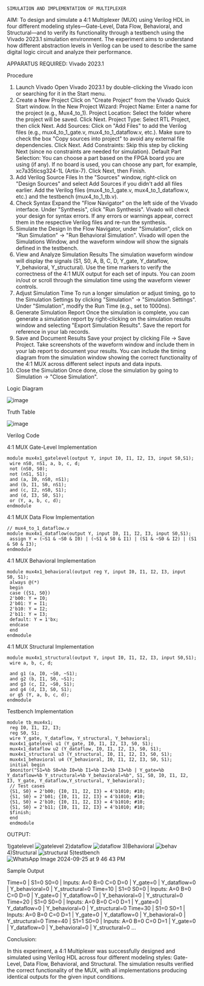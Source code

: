                                                                       SIMULATION AND IMPLEMENTATION OF MULTIPLEXER
AIM:
To design and simulate a 4:1 Multiplexer (MUX) using Verilog HDL in four different modeling styles—Gate-Level, Data Flow, Behavioral, and Structural—and to verify its functionality through a testbench using the Vivado 2023.1 simulation environment. The experiment aims to understand how different abstraction levels in Verilog can be used to describe the same digital logic circuit and analyze their performance.

APPARATUS REQUIRED:
Vivado 2023.1

Procedure
1. Launch Vivado
Open Vivado 2023.1 by double-clicking the Vivado icon or searching for it in the Start menu.
2. Create a New Project
Click on "Create Project" from the Vivado Quick Start window.
In the New Project Wizard:
Project Name: Enter a name for the project (e.g., Mux4_to_1).
Project Location: Select the folder where the project will be saved.
Click Next.
Project Type: Select RTL Project, then click Next.
Add Sources:
Click on "Add Files" to add the Verilog files (e.g., mux4_to_1_gate.v, mux4_to_1_dataflow.v, etc.).
Make sure to check the box "Copy sources into project" to avoid any external file dependencies.
Click Next.
Add Constraints: Skip this step by clicking Next (since no constraints are needed for simulation).
Default Part Selection:
You can choose a part based on the FPGA board you are using (if any).
If no board is used, you can choose any part, for example, xc7a35ticsg324-1L (Artix-7).
Click Next, then Finish.
3. Add Verilog Source Files
In the "Sources" window, right-click on "Design Sources" and select Add Sources if you didn't add all files earlier.
Add the Verilog files (mux4_to_1_gate.v, mux4_to_1_dataflow.v, etc.) and the testbench (mux4_to_1_tb.v).
4. Check Syntax
Expand the "Flow Navigator" on the left side of the Vivado interface.
Under "Synthesis", click "Run Synthesis".
Vivado will check your design for syntax errors. If any errors or warnings appear, correct them in the respective Verilog files and re-run the synthesis.
5. Simulate the Design
In the Flow Navigator, under "Simulation", click on "Run Simulation" → "Run Behavioral Simulation".
Vivado will open the Simulations Window, and the waveform window will show the signals defined in the testbench.
6. View and Analyze Simulation Results
The simulation waveform window will display the signals (S1, S0, A, B, C, D, Y_gate, Y_dataflow, Y_behavioral, Y_structural).
Use the time markers to verify the correctness of the 4:1 MUX output for each set of inputs.
You can zoom in/out or scroll through the simulation time using the waveform viewer controls.
7. Adjust Simulation Time
To run a longer simulation or adjust timing, go to the Simulation Settings by clicking "Simulation" → "Simulation Settings".
Under "Simulation", modify the Run Time (e.g., set to 1000ns).
8. Generate Simulation Report
Once the simulation is complete, you can generate a simulation report by right-clicking on the simulation results window and selecting "Export Simulation Results".
Save the report for reference in your lab records.
9. Save and Document Results
Save your project by clicking File → Save Project.
Take screenshots of the waveform window and include them in your lab report to document your results.
You can include the timing diagram from the simulation window showing the correct functionality of the 4:1 MUX across different select inputs and data inputs.
10. Close the Simulation
Once done, close the simulation by going to Simulation → "Close Simulation".

Logic Diagram

![image](https://github.com/user-attachments/assets/d4ab4bc3-12b0-44dc-8edb-9d586d8ba856)

Truth Table

![image](https://github.com/user-attachments/assets/c850506c-3f6e-4d6b-8574-939a914b2a5f)

Verilog Code

4:1 MUX Gate-Level Implementation
```
module mux4x1_gatelevel(output Y, input I0, I1, I2, I3, input S0,S1);
 wire nS0, nS1, a, b, c, d;
 not (nS0, S0);
 not (nS1, S1);
 and (a, I0, nS0, nS1);
 and (b, I1, S0, nS1);
 and (c, I2, nS0, S1);
 and (d, I3, S0, S1);
 or (Y, a, b, c, d);
endmodule
```


4:1 MUX Data Flow Implementation
```
// mux4_to_1_dataflow.v
module mux4x1_dataflow(output Y, input I0, I1, I2, I3, input S0,S1);
 assign Y = (~S1 & ~S0 & I0) | (~S1 & S0 & I1) | (S1 & ~S0 & I2) | (S1 & S0 & I3);
endmodule
```

4:1 MUX Behavioral Implementation
```
module mux4x1_behavioral(output reg Y, input I0, I1, I2, I3, input
S0, S1);
 always @(*)
 begin
 case ({S1, S0})
 2'b00: Y = I0;
 2'b01: Y = I1;
 2'b10: Y = I2;
 2'b11: Y = I3;
 default: Y = 1'bx;
 endcase
 end
endmodule
```

4:1 MUX Structural Implementation
```
module mux4x1_structural(output Y, input I0, I1, I2, I3, input S0,S1);
 wire a, b, c, d;

 and g1 (a, I0, ~S0, ~S1);
 and g2 (b, I1, S0, ~S1);
 and g3 (c, I2, ~S0, S1);
 and g4 (d, I3, S0, S1);
 or g5 (Y, a, b, c, d);
endmodule
```
Testbench Implementation
```
module tb_mux4x1;
 reg I0, I1, I2, I3;
 reg S0, S1;
 wire Y_gate, Y_dataflow, Y_structural, Y_behavioral;
 mux4x1_gatelevel u1 (Y_gate, I0, I1, I2, I3, S0, S1);
 mux4x1_dataflow u2 (Y_dataflow, I0, I1, I2, I3, S0, S1);
 mux4x1_structural u3 (Y_structural, I0, I1, I2, I3, S0, S1);
 mux4x1_behavioral u4 (Y_behavioral, I0, I1, I2, I3, S0, S1);
 initial begin
 $monitor("S1=%b S0=%b I0=%b I1=%b I2=%b I3=%b | Y_gate=%b Y_dataflow=%b Y_structural=%b Y_behavioral=%b", S1, S0, I0, I1, I2, I3, Y_gate, Y_dataflow,Y_structural, Y_behavioral);
 // Test cases
 {S1, S0} = 2'b00; {I0, I1, I2, I3} = 4'b1010; #10;
 {S1, S0} = 2'b01; {I0, I1, I2, I3} = 4'b1010; #10;
 {S1, S0} = 2'b10; {I0, I1, I2, I3} = 4'b1010; #10;
 {S1, S0} = 2'b11; {I0, I1, I2, I3} = 4'b1010; #10;
 $finish;
 end
 endmodule
```
 OUTPUT:
 
 1)gatelevel
 ![gatelevel](https://github.com/user-attachments/assets/d83ff5b2-3bfe-4cec-849e-01e90216ed0e)
2)dataflow
![dataflow](https://github.com/user-attachments/assets/6ca0b4b7-ec5b-4818-80dd-85b261449f80)
3)Behavioral 
![behav](https://github.com/user-attachments/assets/9dfaa082-fec4-4db0-b11b-4d3148ce3a1e)
4)Structural 
![structural](https://github.com/user-attachments/assets/06acd746-bb0a-42ec-a633-d49ca3af6563)
5)testbench
![WhatsApp Image 2024-09-25 at 9 46 43 PM](https://github.com/user-attachments/assets/7dccd872-76d0-459d-ab97-a711600e421c)


Sample Output

Time=0 | S1=0 S0=0 | Inputs: A=0 B=0 C=0 D=0 | Y_gate=0 | Y_dataflow=0 | Y_behavioral=0 | Y_structural=0
Time=10 | S1=0 S0=0 | Inputs: A=0 B=0 C=0 D=0 | Y_gate=0 | Y_dataflow=0 | Y_behavioral=0 | Y_structural=0
Time=20 | S1=0 S0=0 | Inputs: A=0 B=0 C=0 D=1 | Y_gate=0 | Y_dataflow=0 | Y_behavioral=0 | Y_structural=0
Time=30 | S1=0 S0=1 | Inputs: A=0 B=0 C=0 D=1 | Y_gate=0 | Y_dataflow=0 | Y_behavioral=0 | Y_structural=0
Time=40 | S1=1 S0=0 | Inputs: A=0 B=0 C=0 D=1 | Y_gate=0 | Y_dataflow=0 | Y_behavioral=0 | Y_structural=0
...

Conclusion:

In this experiment, a 4:1 Multiplexer was successfully designed and simulated using Verilog HDL across four different modeling styles: Gate-Level, Data Flow, Behavioral, and Structural. The simulation results verified the correct functionality of the MUX, with all implementations producing identical outputs for the given input conditions.



  
